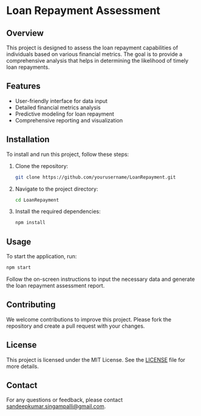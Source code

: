 # Loan Repayment Assessment

## Overview
This project is designed to assess the loan repayment capabilities of individuals based on various financial metrics. The goal is to provide a comprehensive analysis that helps in determining the likelihood of timely loan repayments.

## Features
- User-friendly interface for data input
- Detailed financial metrics analysis
- Predictive modeling for loan repayment
- Comprehensive reporting and visualization

## Installation
To install and run this project, follow these steps:

1. Clone the repository:
    ```sh
    git clone https://github.com/yourusername/LoanRepayment.git
    ```
2. Navigate to the project directory:
    ```sh
    cd LoanRepayment
    ```
3. Install the required dependencies:
    ```sh
    npm install
    ```

## Usage
To start the application, run:
```sh
npm start
```
Follow the on-screen instructions to input the necessary data and generate the loan repayment assessment report.

## Contributing
We welcome contributions to improve this project. Please fork the repository and create a pull request with your changes.

## License
This project is licensed under the MIT License. See the [LICENSE](LICENSE) file for more details.

## Contact
For any questions or feedback, please contact [sandeepkumar.singampalli@gmail.com](mailto:sandeepkumar.singampalli@gmail.com).
